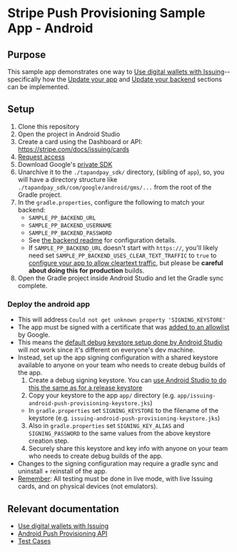 # Stripe Push Provisioning Sample App - Android

## Purpose

This sample app demonstrates one way to
[Use digital wallets with Issuing](https://stripe.com/docs/issuing/cards/digital-wallets?platform=Android)--specifically
how the [Update your app](https://stripe.com/docs/issuing/cards/digital-wallets?platform=Android#update-your-app)
and [Update your backend](https://stripe.com/docs/issuing/cards/digital-wallets?platform=Android#update-your-backend)
sections can be implemented.

## Setup

1. Clone this repository
2. Open the project in Android Studio
3. Create a card using the Dashboard or API: https://stripe.com/docs/issuing/cards
4. [Request access](https://stripe.com/docs/issuing/cards/digital-wallets?platform=Android#request-access)
5. Download Google's [private SDK](https://developers.google.com/pay/issuers/apis/push-provisioning/android/releases)
6. Unarchive it to the `./tapandpay_sdk/` directory, (sibling of  `app`), so, you will have a directory structure like `./tapandpay_sdk/com/google/android/gms/...` from the root of the Gradle project.
7. In the `gradle.properties`, configure the following to match your backend:
   - `SAMPLE_PP_BACKEND_URL`
   - `SAMPLE_PP_BACKEND_USERNAME`
   - `SAMPLE_PP_BACKEND_PASSWORD`
   - See [the backend readme](../../server/ruby/README.md) for configuration details.
   - If `SAMPLE_PP_BACKEND_URL` doesn't start with `https://`, you'll likely need set `SAMPLE_PP_BACKEND_USES_CLEAR_TEXT_TRAFFIC` to `true` to [configure your app to allow cleartext traffic](https://stackoverflow.com/a/50834600/272132), but please be **careful about doing this for production** builds.
8. Open the Gradle project inside Android Studio and let the Gradle sync complete.

### Deploy the android app

- This will address `Could not get unknown property 'SIGNING_KEYSTORE'`
- The app must be signed with a certificate that was [added to an allowlist](https://developers.google.com/pay/issuers/apis/push-provisioning/android/allowlist#allowlisting_internal_builds_of_your_app) by Google.
- This means the [default debug keystore setup done by Android Studio](https://developer.android.com/studio/publish/app-signing#debug-mode) will *not* work since it's different on everyone's dev machine.
- Instead, set up the app signing configuration with a shared keystore available to anyone on your team who needs to create debug builds of the app.
  1. Create a debug signing keystore. You can [use Android Studio to do this the same as for a release keystore](https://developer.android.com/studio/publish/app-signing#generate-key)
  2. Copy your keystore to the app `app/` directory (e.g. `app/issuing-android-push-provisioning-keystore.jks`)
  - In `gradle.properties` set `SIGNING_KEYSTORE` to the filename of the keystore (e.g. `issuing-android-push-provisioning-keystore.jks`)
  3. Also in `gradle.properties` set `SIGNING_KEY_ALIAS` and `SIGNING_PASSWORD` to the same values from the above keystore creation step.
  4. Securely share this keystore and key info with anyone on your team who needs to create debug builds of the app.
- Changes to the signing configuration may require a gradle sync and uninstall + reinstall of the app.
- [Remember](https://stripe.com/docs/issuing/cards/digital-wallets?platform=Android#testapp): All testing must be done in live mode, with live Issuing cards, and on physical devices (not emulators).


## Relevant documentation
- [Use digital wallets with Issuing](https://stripe.com/docs/issuing/cards/digital-wallets?platform=Android)
- [Android Push Provisioning API](https://developers.google.com/pay/issuers/apis/push-provisioning/android)
- [Test Cases](https://developers.google.com/pay/issuers/apis/push-provisioning/android/test-cases)
